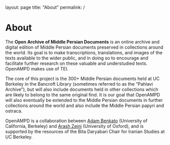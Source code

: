 layout: page
title: "About"
permalink: /
# About
The **Open Archive of Middle Persian Documents** is an online archive and digital edition of Middle Persian documents preserved in collections around the world. Its goal is to make transcriptions, translations, and images of the texts available to the wider public, and in doing so to encourage and facilitate further research on these valuable and understudied texts. OpenAMPD makes use of TEI.

The core of this project is the 300+ Middle Persian documents held at UC Berkeley in the Bancroft Library (sometimes referred to as the “Pahlavi Archive”), but will also include documents held in other collections which are likely to belong to the same original find. It is our goal that OpenAMPD will also eventually be extended to the Middle Persian documents in further collections around the world and also include the Middle Persian papyri and ostraca.

OpenAMPD is a collaboration between [Adam Benkato](http://adambenkato.com) (University of California, Berkeley) and [Arash Zeini](https://www.arashzeini.com) (University of Oxford), and is supported by the resources of the Bita Daryabari Chair for Iranian Studies at UC Berkeley.
